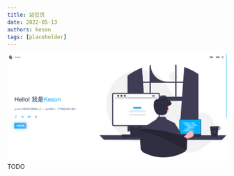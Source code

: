 ```yaml
---
title: 站位页
date: 2022-05-13
authors: keson
tags: [placeholder]
---
```

![placeholder](../resource/readme.png)
TODO